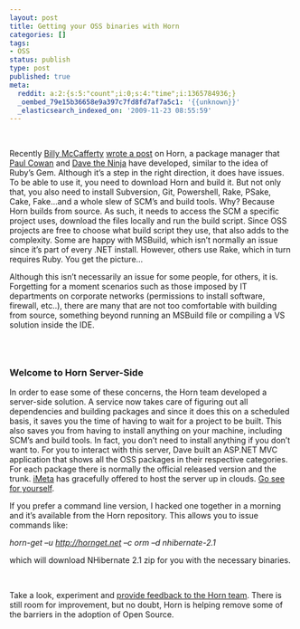 ```yaml
---
layout: post
title: Getting your OSS binaries with Horn
categories: []
tags:
- OSS
status: publish
type: post
published: true
meta:
  reddit: a:2:{s:5:"count";i:0;s:4:"time";i:1365784936;}
  _oembed_79e15b36658e9a397c7fd8fd7af7a5c1: '{{unknown}}'
  _elasticsearch_indexed_on: '2009-11-23 08:55:59'
---
```

<p>&#160;</p>  <p>Recently <a href="http://devlicio.us/blogs/billy_mccafferty">Billy McCafferty</a> <a href="http://devlicio.us/blogs/billy_mccafferty/archive/2009/10/29/the-horn-project-bringing-quot-apt-get-install-quot-to-net-projects.aspx">wrote a post</a> on Horn, a package manager that <a href="http://thesoftwaresimpleton.blogspot.com/">Paul Cowan</a> and <a href="http://www.davetheninja.net/">Dave the Ninja</a> have developed, similar to the idea of Ruby’s Gem. Although it’s a step in the right direction, it does have issues. To be able to use it, you need to download Horn and build it. But not only that, you also need to install Subversion, Git, Powershell, Rake, PSake, Cake, Fake…and a whole slew of SCM’s and build tools. Why? Because Horn builds from source. As such, it needs to access the SCM a specific project uses, download the files locally and run the build script. Since OSS projects are free to choose what build script they use, that also adds to the complexity. Some are happy with MSBuild, which isn’t normally an issue since it’s part of every .NET install. However, others use Rake, which in turn requires Ruby. You get the picture…</p>  <p>Although this isn’t necessarily an issue for some people, for others, it is. Forgetting for a moment scenarios such as those imposed by IT departments on corporate networks (permissions to install software, firewall, etc..), there are many that are not too comfortable with building from source, something beyond running an MSBuild file or compiling a VS solution inside the IDE. </p>  <h3>&#160;</h3>  <h3>Welcome to Horn Server-Side</h3>  <p>In order to ease some of these concerns, the Horn team developed a server-side solution. A service now takes care of figuring out all dependencies and building packages and since it does this on a scheduled basis, it saves you the time of having to wait for a project to be built. This also saves you from having to install anything on your machine, including SCM’s and build tools. In fact, you don’t need to install anything if you don’t want to. For you to interact with this server, Dave built an ASP.NET MVC application that shows all the OSS packages in their respective categories. For each package there is normally the official released version and the trunk. <a href="http://www.imeta.com">iMeta</a> has gracefully offered to host the server up in clouds. <a href="http://hornget.net">Go see for yourself</a>. </p>  <p>If you prefer a command line version, I hacked one together in a morning and it’s available from the Horn repository. This allows you to issue commands like: </p>  <p><em>horn-get –u </em><a href="http://hornget.net"><em>http://hornget.net</em></a><em> –c orm –d nhibernate-2.1 </em></p>  <p>which will download NHibernate 2.1 zip for you with the necessary binaries. </p>  <p>&#160;</p>  <p>Take a look, experiment and <a href="http://groups.google.com/group/horn-development">provide feedback to the Horn team</a>. There is still room for improvement, but no doubt, Horn is helping remove some of the barriers in the adoption of Open Source. </p>
